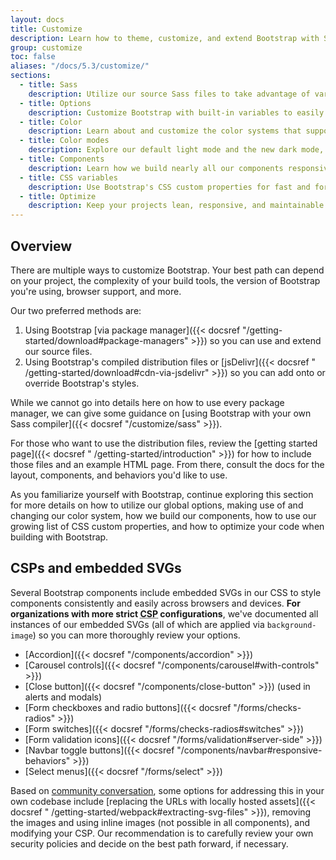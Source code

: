 ```yaml
---
layout: docs
title: Customize
description: Learn how to theme, customize, and extend Bootstrap with Sass, a boatload of global options, an expansive color system, and more.
group: customize
toc: false
aliases: "/docs/5.3/customize/"
sections:
  - title: Sass
    description: Utilize our source Sass files to take advantage of variables, maps, mixins, and functions.
  - title: Options
    description: Customize Bootstrap with built-in variables to easily toggle global CSS preferences.
  - title: Color
    description: Learn about and customize the color systems that support the entire toolkit.
  - title: Color modes
    description: Explore our default light mode and the new dark mode, or create custom color modes yourself.
  - title: Components
    description: Learn how we build nearly all our components responsively and with base and modifier classes.
  - title: CSS variables
    description: Use Bootstrap's CSS custom properties for fast and forward-looking design and development.
  - title: Optimize
    description: Keep your projects lean, responsive, and maintainable so you can deliver the best experience.
---
```


## Overview

There are multiple ways to customize Bootstrap. Your best path can depend on your project, the complexity of your build
tools, the version of Bootstrap you're using, browser support, and more.

Our two preferred methods are:

1. Using Bootstrap [via package manager]({{< docsref "/getting-started/download#package-managers" >}}) so you can use
   and extend our source files.
2. Using Bootstrap's compiled distribution files or [jsDelivr]({{< docsref "
   /getting-started/download#cdn-via-jsdelivr" >}}) so you can add onto or override Bootstrap's styles.

While we cannot go into details here on how to use every package manager, we can give some guidance
on [using Bootstrap with your own Sass compiler]({{< docsref "/customize/sass" >}}).

For those who want to use the distribution files, review the [getting started page]({{< docsref "
/getting-started/introduction" >}}) for how to include those files and an example HTML page. From there, consult the
docs for the layout, components, and behaviors you'd like to use.

As you familiarize yourself with Bootstrap, continue exploring this section for more details on how to utilize our
global options, making use of and changing our color system, how we build our components, how to use our growing list of
CSS custom properties, and how to optimize your code when building with Bootstrap.

## CSPs and embedded SVGs

Several Bootstrap components include embedded SVGs in our CSS to style components consistently and easily across
browsers and devices. **For organizations with more strict <abbr title="Content Security Policy">CSP</abbr>
configurations**, we've documented all instances of our embedded SVGs (all of which are applied via `background-image`)
so you can more thoroughly review your options.

- [Accordion]({{< docsref "/components/accordion" >}})
- [Carousel controls]({{< docsref "/components/carousel#with-controls" >}})
- [Close button]({{< docsref "/components/close-button" >}}) (used in alerts and modals)
- [Form checkboxes and radio buttons]({{< docsref "/forms/checks-radios" >}})
- [Form switches]({{< docsref "/forms/checks-radios#switches" >}})
- [Form validation icons]({{< docsref "/forms/validation#server-side" >}})
- [Navbar toggle buttons]({{< docsref "/components/navbar#responsive-behaviors" >}})
- [Select menus]({{< docsref "/forms/select" >}})

Based on [community conversation](https://github.com/twbs/bootstrap/issues/25394), some options for addressing this in
your own codebase include [replacing the URLs with locally hosted assets]({{< docsref "
/getting-started/webpack#extracting-svg-files" >}}), removing the images and using inline images (not possible in all
components), and modifying your CSP. Our recommendation is to carefully review your own security policies and decide on
the best path forward, if necessary.
